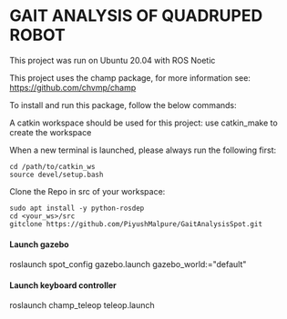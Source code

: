 # GAIT ANALYSIS OF QUADRUPED ROBOT

This project was run on Ubuntu 20.04 with ROS Noetic

This project uses the champ package, for more information see: https://github.com/chvmp/champ

To install and run this package, follow the below commands:

A catkin workspace should be used for this project:
use catkin_make to create the workspace

When a new terminal is launched, please always run the following first:
```
cd /path/to/catkin_ws
source devel/setup.bash
```

Clone the Repo in src of your workspace:
```
sudo apt install -y python-rosdep
cd <your_ws>/src
gitclone https://github.com/PiyushMalpure/GaitAnalysisSpot.git
```

#### Launch gazebo  
roslaunch spot_config gazebo.launch gazebo_world:="default"
#### Launch keyboard controller
roslaunch champ_teleop teleop.launch 
